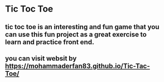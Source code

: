 # Tic Toc Toe
## tic toc toe is an interesting and fun game that you can use this fun project as a great exercise to learn and practice front end.
## you can visit websit by   https://mohammaderfan83.github.io/Tic-Tac-Toe/